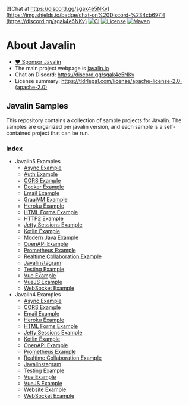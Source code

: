 [![Chat at https://discord.gg/sgak4e5NKv](https://img.shields.io/badge/chat-on%20Discord-%234cb697)](https://discord.gg/sgak4e5NKv)
[![CI](https://github.com/tipsy/javalin/workflows/Test%20all%20JDKs%20on%20all%20OSes/badge.svg)](https://github.com/tipsy/javalin/actions)
[![License](https://img.shields.io/badge/License-Apache%202.0-blue.svg)](https://opensource.org/licenses/Apache-2.0)
[![Maven](https://img.shields.io/maven-central/v/io.javalin/javalin.svg)](https://search.maven.org/#search%7Cgav%7C1%7Cg%3A%22io.javalin%22%20AND%20a%3A%22javalin%22)

# About Javalin

* [:heart: Sponsor Javalin](https://github.com/sponsors/tipsy)
* The main project webpage is [javalin.io](https://javalin.io)
* Chat on Discord: <https://discord.gg/sgak4e5NKv>
* License summary: <https://tldrlegal.com/license/apache-license-2.0-(apache-2.0)>

## Javalin Samples

This repository contains a collection of sample projects for Javalin. The samples are organized per javalin version, and each sample is a self-contained project that can be run.

### Index


* Javalin5 Examples
  * [Async Example](/javalin5/javalin-async-example)
  * [Auth Example](/javalin5/javalin-auth-example)
  * [CORS Example](/javalin5/javalin-cors-example)
  * [Docker Example](/javalin5/javalin-docker-example)
  * [Email Example](/javalin5/javalin-email-example)
  * [GraalVM Example](/javalin5/javalin-graalvm-example)
  * [Heroku Example](/javalin5/javalin-heroku-example)
  * [HTML Forms Example](/javalin5/javalin-html-forms-example)
  * [HTTP2 Example](/javalin5/javalin-http2-example)
  * [Jetty Sessions Example](/javalin5/javalin-jetty-sessions-example)
  * [Kotlin Example](/javalin5/javalin-kotlin-example)
  * [Modern Java Example](/javalin5/javalin-modern-java-example)
  * [OpenAPI Example](/javalin5/javalin-openapi-example)
  * [Prometheus Example](/javalin5/javalin-prometheus-example)
  * [Realtime Collaboration Example](/javalin5/javalin-realtime-collaboration-example)
  * [Javalinstagram](/javalin5/javalinstagram)
  * [Testing Example](/javalin5/javalin-testing-example)
  * [Vue Example](/javalin5/javalinvue-example)
  * [VueJS Example](/javalin5/javalin-vuejs-example)
  * [WebSocket Example](/javalin5/javalin-websocket-example)
* Javalin4 Examples
  * [Async Example](/javalin4/javalin-async-example)
  * [CORS Example](/javalin4/javalin-cors-example)
  * [Email Example](/javalin4/javalin-email-example)
  * [Heroku Example](/javalin4/javalin-heroku-example)
  * [HTML Forms Example](/javalin4/javalin-html-forms-example)
  * [Jetty Sessions Example](/javalin4/javalin-jetty-sessions-example)
  * [Kotlin Example](/javalin4/javalin-kotlin-example)
  * [OpenAPI Example](/javalin4/javalin-openapi-example)
  * [Prometheus Example](/javalin4/javalin-prometheus-example)
  * [Realtime Collaboration Example](/javalin4/javalin-realtime-collaboration-example)
  * [Javalinstagram](/javalin4/javalinstagram)
  * [Testing Example](/javalin4/javalin-testing-example)
  * [Vue Example](/javalin4/javalinvue-example)
  * [VueJS Example](/javalin4/javalin-vuejs-example)
  * [Website Example](/javalin4/javalin-website-example)
  * [WebSocket Example](/javalin4/javalin-websocket-example)